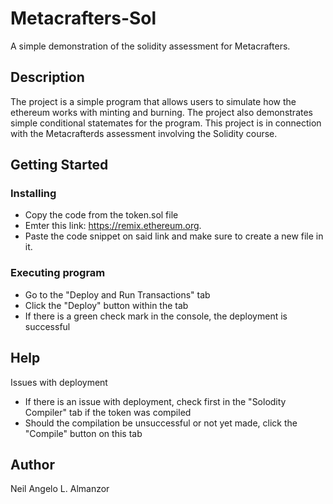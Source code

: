 # Metacrafters-Sol

A simple demonstration of the solidity assessment for Metacrafters.

## Description

The project is a simple program that allows users to simulate how the ethereum works with minting and burning. The project also demonstrates simple conditional statemates for the program. This project is in connection with the Metacrafterds assessment involving the Solidity course.

## Getting Started

### Installing

* Copy the code from the token.sol file 
* Emter this link: https://remix.ethereum.org.
* Paste the code snippet on said link and make sure to create a new file in it.

### Executing program

* Go to the "Deploy and Run Transactions" tab
* Click the "Deploy" button within the tab
* If there is a green check mark in the console, the deployment is successful

## Help

Issues with deployment
* If there is an issue with deployment, check first in the "Solodity Compiler" tab if the token was compiled
* Should the compilation be unsuccessful or not yet made, click the "Compile" button on this tab

## Author

Neil Angelo L. Almanzor
